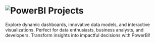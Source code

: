 # ![PowerBI Projects](https://digital-dividend.se/wp-content/uploads/2023/06/Microsoft-Power-BI-wall.png) 

Explore dynamic dashboards, innovative data models, and interactive visualizations. Perfect for data enthusiasts, business analysts, and developers. Transform insights into impactful decisions with PowerBI!

